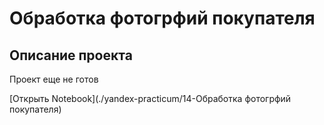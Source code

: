 # Обработка фотогрфий покупателя
## Описание проекта

Проект еще не готов

[Открыть Notebook](./yandex-practicum/14-Обработка фотогрфий покупателя)
